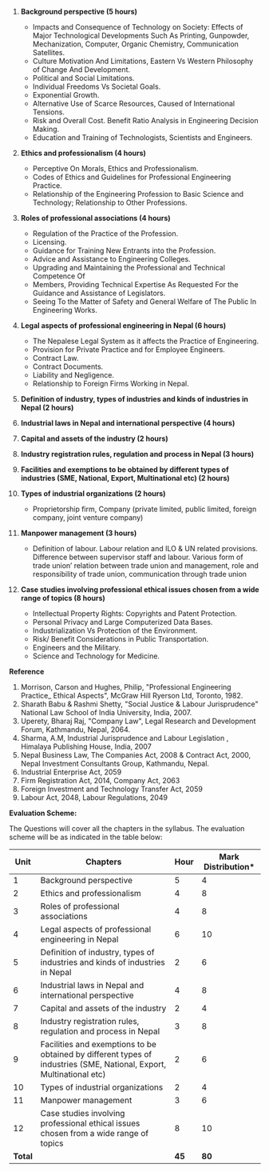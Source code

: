1. **Background perspective (5 hours)**
    * Impacts and Consequence of Technology on Society: Effects of Major Technological Developments Such As Printing, Gunpowder, Mechanization, Computer, Organic Chemistry, Communication Satellites.
    * Culture Motivation And Limitations, Eastern Vs Western Philosophy of Change And Development.
    * Political and Social Limitations.
    * Individual Freedoms Vs Societal Goals.
    * Exponential Growth.
    * Alternative Use of Scarce Resources, Caused of International Tensions.
    * Risk and Overall Cost. Benefit Ratio Analysis in Engineering Decision Making.
    * Education and Training of Technologists, Scientists and Engineers.


2. **Ethics and professionalism (4 hours)**
    * Perceptive On Morals, Ethics and Professionalism.
    * Codes of Ethics and Guidelines for Professional Engineering Practice.
    * Relationship of the Engineering Profession to Basic Science and Technology; Relationship to Other Professions.


3. **Roles of professional associations (4 hours)**
    * Regulation of the Practice of the Profession.
    * Licensing.
    * Guidance for Training New Entrants into the Profession.
    * Advice and Assistance to Engineering Colleges.
    * Upgrading and Maintaining the Professional and Technical Competence Of
    * Members, Providing Technical Expertise As Requested For the Guidance and Assistance of Legislators.
    * Seeing To the Matter of Safety and General Welfare of The Public In Engineering Works.


4. **Legal aspects of professional engineering in Nepal (6 hours)**
    * The Nepalese Legal System as it affects the Practice of Engineering.
    * Provision for Private Practice and for Employee Engineers.
    * Contract Law.
    * Contract Documents.
    * Liability and Negligence.
    * Relationship to Foreign Firms Working in Nepal.


5. **Definition of industry, types of industries and kinds of industries in Nepal (2 hours)**


6. **Industrial laws in Nepal and international perspective (4 hours)**


7. **Capital and assets of the industry (2 hours)**


8. **Industry registration rules, regulation and process in Nepal (3 hours)**


9. **Facilities and exemptions to be obtained by different types of industries (SME, National, Export, Multinational etc) (2 hours)**


10. **Types of industrial organizations (2 hours)**
    * Proprietorship firm, Company (private limited, public limited, foreign company, joint venture company)


11. **Manpower management (3 hours)**
    * Definition of labour. Labour relation and ILO & UN related provisions. Difference between supervisor staff and labour. Various form of trade union&rsquo; relation between trade union and management, role and responsibility of trade union, communication through trade union


12. **Case studies involving professional ethical issues chosen from a wide range of topics (8 hours)**
    * Intellectual Property Rights: Copyrights and Patent Protection.
    * Personal Privacy and Large Computerized Data Bases.
    * Industrialization Vs Protection of the Environment.
    * Risk/ Benefit Considerations in Public Transportation.
    * Engineers and the Military.
    * Science and Technology for Medicine.

**Reference**

1. Morrison, Carson and Hughes, Philip, "Professional Engineering Practice_ Ethical Aspects", McGraw Hill Ryerson Ltd, Toronto, 1982.
2. Sharath Babu & Rashmi Shetty, "Social Justice & Labour Jurisprudence" National Law School of India University, India, 2007.
3. Uperety, Bharaj Raj, "Company Law", Legal Research and Development Forum, Kathmandu, Nepal, 2064.
4. Sharma, A.M, Industrial Jurisprudence and Labour Legislation , Himalaya Publishing House, India, 2007
5. Nepal Business Law, The Companies Act, 2008 & Contract Act, 2000, Nepal Investment Consultants Group, Kathmandu, Nepal.
6. Industrial Enterprise Act, 2059
7. Firm Registration Act, 2014, Company Act, 2063
8. Foreign Investment and Technology Transfer Act, 2059
9. Labour Act, 2048, Labour Regulations, 2049

**Evaluation Scheme:**

The Questions will cover all the chapters in the syllabus. The evaluation scheme will be as indicated in the table below:

| Unit      | Chapters                                                                                                             | Hour   | Mark Distribution* |
| --------- | -------------------------------------------------------------------------------------------------------------------- | ------ | ------------------ |
| 1         | Background perspective                                                                                               | 5      | 4                  |
| 2         | Ethics and professionalism                                                                                           | 4      | 8                  |
| 3         | Roles of professional associations                                                                                   | 4      | 8                  |
| 4         | Legal aspects of professional engineering in Nepal                                                                   | 6      | 10                 |
| 5         | Definition of industry, types of industries and kinds of industries in Nepal                                         | 2      | 6                  |
| 6         | Industrial laws in Nepal and international perspective                                                               | 4      | 8                  |
| 7         | Capital and assets of the industry                                                                                   | 2      | 4                  |
| 8         | Industry registration rules, regulation and process in Nepal                                                         | 3      | 8                  |
| 9         | Facilities and exemptions to be obtained by different types of industries (SME, National, Export, Multinational etc) | 2      | 6                  |
| 10        | Types of industrial organizations                                                                                    | 2      | 4                  |
| 11        | Manpower management                                                                                                  | 3      | 6                  |
| 12        | Case studies involving professional ethical issues chosen from a wide range of topics                                | 8      | 10                 |
| **Total** |                                                                                                                      | **45** | **80**             |


